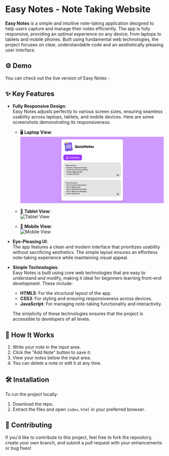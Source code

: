 # Easy Notes - Note Taking Website

**Easy Notes** is a simple and intuitive note-taking application designed to help users capture and manage their notes efficiently. The app is fully responsive, providing an optimal experience on any device, from laptops to tablets and mobile phones. Built using fundamental web technologies, the project focuses on clear, understandable code and an aesthetically pleasing user interface.

## ⚙️ Demo

You can check out the live version of Easy Notes - 

## ✨ Key Features

- **Fully Responsive Design**:  
  Easy Notes adjusts perfectly to various screen sizes, ensuring seamless usability across laptops, tablets, and mobile devices. Here are some screenshots demonstrating its responsiveness:

  - 🖥️ **Laptop View**:  
     <img src=./Laptopview.png width="500"/>
     

  - 📱 **Tablet View**:  
    ![Tablet View](./screenshots/tablet.png)  
     

  - 📲 **Mobile View**:  
    ![Mobile View](./screenshots/mobile.png)  
     

- **Eye-Pleasing UI**:  
  The app features a clean and modern interface that prioritizes usability without sacrificing aesthetics. The simple layout ensures an effortless note-taking experience while maintaining visual appeal.

- **Simple Technologies**:  
  Easy Notes is built using core web technologies that are easy to understand and modify, making it ideal for beginners learning front-end development. These include:

  - **HTML5**: For the structural layout of the app.
  - **CSS3**: For styling and ensuring responsiveness across devices.
  - **JavaScript**: For managing note-taking functionality and interactivity.

  The simplicity of these technologies ensures that the project is accessible to developers of all levels.

## 🚀 How It Works

1. Write your note in the input area.
2. Click the "Add Note" button to save it.
3. View your notes below the input area.
4. You can delete a note or edit it at any time.

## 🛠️ Installation

To run the project locally:

1. Download the repo.
2. Extract the files and open `index.html` in your preferred browser.

## 🤝 Contributing

If you'd like to contribute to this project, feel free to fork the repository, create your own branch, and submit a pull request with your enhancements or bug fixes!

 
